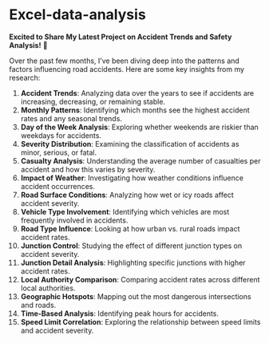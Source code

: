 # Excel-data-analysis
**Excited to Share My Latest Project on Accident Trends and Safety Analysis!** 🚦

Over the past few months, I’ve been diving deep into the patterns and factors influencing road accidents. Here are some key insights from my research:

1. **Accident Trends**: Analyzing data over the years to see if accidents are increasing, decreasing, or remaining stable.
2. **Monthly Patterns**: Identifying which months see the highest accident rates and any seasonal trends.
3. **Day of the Week Analysis**: Exploring whether weekends are riskier than weekdays for accidents.
4. **Severity Distribution**: Examining the classification of accidents as minor, serious, or fatal.
5. **Casualty Analysis**: Understanding the average number of casualties per accident and how this varies by severity.
6. **Impact of Weather**: Investigating how weather conditions influence accident occurrences.
7. **Road Surface Conditions**: Analyzing how wet or icy roads affect accident severity.
8. **Vehicle Type Involvement**: Identifying which vehicles are most frequently involved in accidents.
9. **Road Type Influence**: Looking at how urban vs. rural roads impact accident rates.
10. **Junction Control**: Studying the effect of different junction types on accident severity.
11. **Junction Detail Analysis**: Highlighting specific junctions with higher accident rates.
12. **Local Authority Comparison**: Comparing accident rates across different local authorities.
13. **Geographic Hotspots**: Mapping out the most dangerous intersections and roads.
14. **Time-Based Analysis**: Identifying peak hours for accidents.
15. **Speed Limit Correlation**: Exploring the relationship between speed limits and accident severity.
